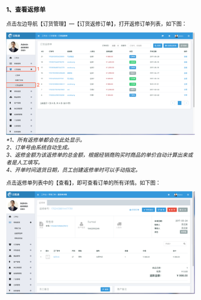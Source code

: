 ### 1、查看返修单

点击左边导航【订货管理】—【订货返修订单】，打开返修订单列表，如下图：

![](/assets/dhgl-dhfx-1.png)_\*1、所有返修单都会在此处显示。  
  2、订单号由系统自动生成。  
  3、返修金额为该返修单的总金额，根据经销商购买时商品的单价自动计算出来或者是人工填写。  
  4、开单时间退货日期，员工创建返修单时可以手动指定。_



点击返修单列表中的【查看】，即可查看订单的所有详情。如下图：

![](/assets/lsgl-lsfx-ck.png)

